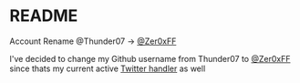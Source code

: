 # README
Account Rename @Thunder07 -> [@Zer0xFF](https://github.com/Zer0xFF/)


I've decided to change my Github username from Thunder07 to [@Zer0xFF](https://github.com/Zer0xFF/) since thats my current active [Twitter handler](https://twitter.com/Zer0xFF/) as well
